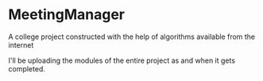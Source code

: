# MeetingManager
A college project constructed with the help of algorithms available from the internet

I'll be uploading the modules of the entire project as and when it gets completed.
